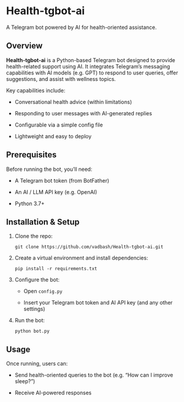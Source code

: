 # Health-tgbot-ai

A Telegram bot powered by AI for health-oriented assistance.

## Overview

**Health-tgbot-ai** is a Python-based Telegram bot designed to provide health-related support using AI. It integrates Telegram’s messaging capabilities with AI models (e.g. GPT) to respond to user queries, offer suggestions, and assist with wellness topics.

Key capabilities include:

-   Conversational health advice (within limitations)

-   Responding to user messages with AI-generated replies

-   Configurable via a simple config file

-   Lightweight and easy to deploy
  
## Prerequisites

Before running the bot, you’ll need:

-   A Telegram bot token (from BotFather)
    
-   An AI / LLM API key (e.g. OpenAI)
    
-   Python 3.7+
    

## Installation & Setup

1.  Clone the repo:
    
    `git clone https://github.com/vadbash/Health-tgbot-ai.git`
    
2.  Create a virtual environment and install dependencies:
    
    ``pip install -r requirements.txt`` 
    
3.  Configure the bot:
    
    -   Open `config.py`
        
    -   Insert your Telegram bot token and AI API key (and any other settings)
        
4.  Run the bot:
    
    `python bot.py` 
    

## Usage

Once running, users can:

-   Send health-oriented queries to the bot (e.g. “How can I improve sleep?”)
    
-   Receive AI-powered responses